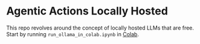 # Agentic Actions Locally Hosted
This repo revolves around the concept of locally hosted LLMs that are free.  
Start by running `run_ollama_in_colab.ipynb` in [Colab](https://colab.research.google.com/github/LiorGazit/agentic_actions_locally_hosted/blob/main/run_ollama_in_colab.ipynb).  
